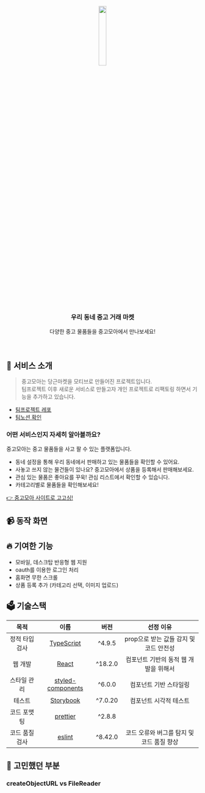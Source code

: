 <br>
<div align = "center">
<img src="https://github.com/saseungg/joonggo-moa/assets/115215178/4a660f8f-aed9-4fff-b396-955416f79d1e" width="20%"/>
<h3>우리 동네 중고 거래 마켓</h3>

다양한 중고 물품들을 중고모아에서 만나보세요!<br><br><br>
</div>



## 🌟 서비스 소개
> 중고모아는 당근마켓을 모티브로 만들어진 프로젝트입니다. <br>
팀프로젝트 이후 새로운 서비스로 만들고자 개인 프로젝트로 리팩토링 하면서 기능을 추가하고 있습니다.
- [팀프로젝트 레포](https://github.com/second-hand-team06/second-hand)
- [팀노션 확인](https://www.notion.so/b0b482d007df45838bb3c8ce44130a48)

### 어떤 서비스인지 자세히 알아볼까요?
중고모아는 중고 물품들을 사고 팔 수 있는 플랫폼입니다.

- 동네 설정을 통해 우리 동네에서 판매하고 있는 물품들을 확인할 수 있어요.
- 사놓고 쓰지 않는 물건들이 있나요? 중고모아에서 상품을 등록해서 판매해보세요.
- 관심 있는 물품은 좋아요를 꾸욱! 관심 리스트에서 확인할 수 있습니다.
- 카테고리별로 물품들을 확인해보세요!

[👉 중고모아 사이트로 고고싱!]() <br>

## 📹 동작 화면

## 🔥 기여한 기능
- 모바일, 데스크탑 반응형 웹 지원
- oauth를 이용한 로그인 처리
- 홈화면 무한 스크롤
- 상품 등록 추가 (카테고리 선택, 이미지 업로드)

## 🗳️ 기술스택
|목적|이름|버전|선정 이유|
|:---:|:---:|:---:|:---:|
|정적 타입 검사|[TypeScript](https://www.typescriptlang.org/)|^4.9.5|prop으로 받는 값들 감지 및 코드 안전성|
|웹 개발|[React](https://react.dev/)|^18.2.0|컴포넌트 기반의 동적 웹 개발을 위해서|
|스타일 관리|[styled-components](https://styled-components.com/)|^6.0.0|컴포넌트 기반 스타일링|
|테스트|[Storybook](https://storybook.js.org/)|^7.0.20|컴포넌트 시각적 테스트|
|코드 포맷팅|[prettier](https://prettier.io/)|^2.8.8|
|코드 품질 검사|[eslint](https://eslint.org/)|^8.42.0|코드 오류와 버그를 탐지 및 코드 품질 향상|

## 🧐 고민했던 부분
### createObjectURL vs FileReader


